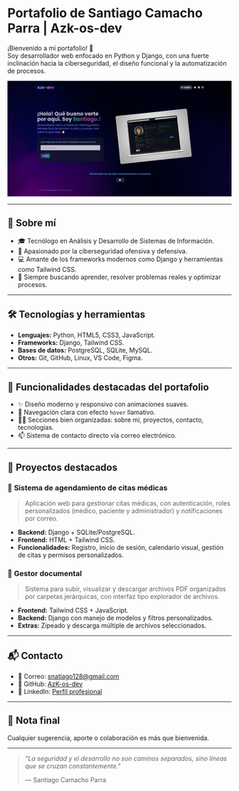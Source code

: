 # **Portafolio de Santiago Camacho Parra | Azk-os-dev**

¡Bienvenido a mi portafolio! 🚀  
Soy desarrollador web enfocado en Python y Django, con una fuerte inclinación hacia la ciberseguridad, el diseño funcional y la automatización de procesos.

<p align="center">
  <img src="assets/images/Screenshot From 2025-08-01 10-53-22.png" alt="Preview" width="600">
</p>


---

## **🧠 Sobre mí**

- 🎓 Tecnólogo en Análisis y Desarrollo de Sistemas de Información.
- 🔐 Apasionado por la ciberseguridad ofensiva y defensiva.
- 💻 Amante de los frameworks modernos como Django y herramientas como Tailwind CSS.
- 🧩 Siempre buscando aprender, resolver problemas reales y optimizar procesos.

---

## **🛠️ Tecnologías y herramientas**

- **Lenguajes:** Python, HTML5, CSS3, JavaScript.
- **Frameworks:** Django, Tailwind CSS.
- **Bases de datos:** PostgreSQL, SQLite, MySQL.
- **Otros:** Git, GitHub, Linux, VS Code, Figma.

---

## **🧩 Funcionalidades destacadas del portafolio**

- ✨ Diseño moderno y responsivo con animaciones suaves.
- 🧭 Navegación clara con efecto `hover` llamativo.
- 🧑‍💻 Secciones bien organizadas: sobre mí, proyectos, contacto, tecnologías.
- 📫 Sistema de contacto directo vía correo electrónico.

---

## **🚧 Proyectos destacados**

### 🔹 **Sistema de agendamiento de citas médicas**
> Aplicación web para gestionar citas médicas, con autenticación, roles personalizados (médico, paciente y administrador) y notificaciones por correo.

- **Backend:** Django + SQLite/PostgreSQL.
- **Frontend:** HTML + Tailwind CSS.
- **Funcionalidades:** Registro, inicio de sesión, calendario visual, gestión de citas y permisos personalizados.

### 🔹 **Gestor documental**
> Sistema para subir, visualizar y descargar archivos PDF organizados por carpetas jerárquicas, con interfaz tipo explorador de archivos.

- **Frontend:** Tailwind CSS + JavaScript.
- **Backend:** Django con manejo de modelos y filtros personalizados.
- **Extras:** Zipeado y descarga múltiple de archivos seleccionados.

---


## **📬 Contacto**

- 📧 Correo: [snatiago128@gmail.com](mailto:snatiago128@gmail.com)
- 🐍 GitHub: [AzK-os-dev](https://github.com/AzK-os-dev)
- 🔗 LinkedIn: [Perfil profesional](https://www.linkedin.com/in/santiago-camacho-parra-00843b275)

---

## **🧠 Nota final**
  
Cualquier sugerencia, aporte o colaboración es más que bienvenida.

---

> *"La seguridad y el desarrollo no son caminos separados, sino líneas que se cruzan constantemente."*
>  
> — Santiago Camacho Parra
